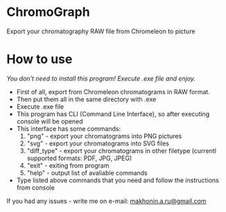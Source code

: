 # ChromoGraph
Export your chromatography RAW file from Chromeleon to picture

# How to use
_You don't need to install this program! Execute .exe file and enjoy._

* First of all, export from Chromeleon chromatograms in RAW format.
* Then put them all in the same directory with .exe
* Execute .exe file
* This program has CLI (Command Line Interface), so after executing console will be opened
* This interface has some commands:
  1. "png" - export your chromatograms into PNG pictures
  2. "svg" - export your chromatograms into SVG files
  3. "diff_type" - export your chromatograms in other filetype (currentl supported formats: PDF, JPG, JPEG)
  4. "exit" - exiting from program
  5. "help" - output list of avaliable commands
* Type listed above commands that you need and follow the instructions from console

If you had any issues - write me on e-mail: makhonin.a.ru@gmail.com